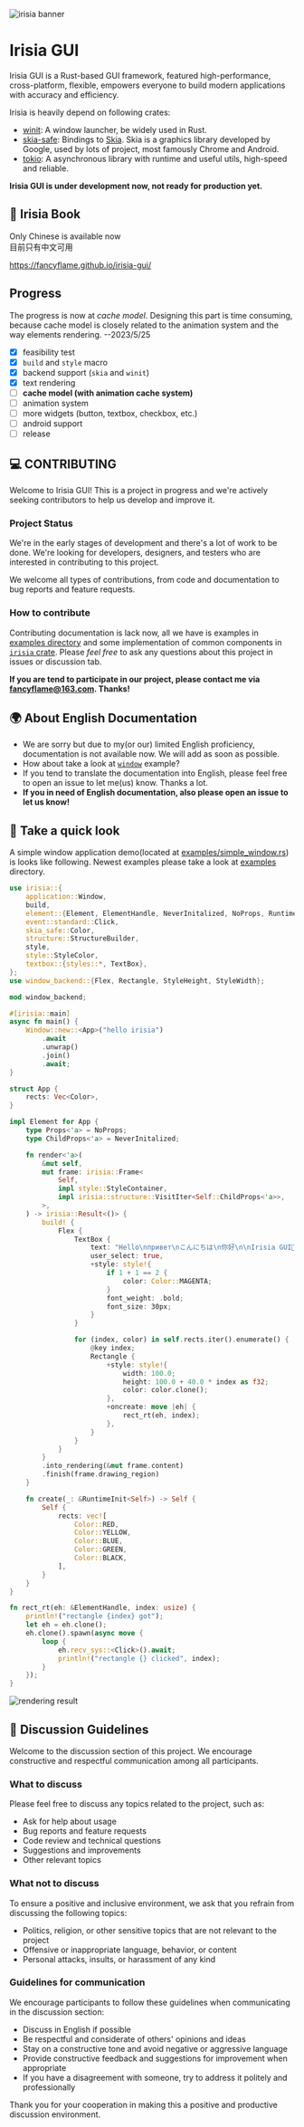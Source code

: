 ![irisia banner](images/banner_with_shadow_mirrored.jpg)

# Irisia GUI

Irisia GUI is a Rust-based GUI framework, featured high-performance, cross-platform, flexible, empowers everyone to build modern applications with accuracy and efficiency.

Irisia is heavily depend on following crates:

- [winit](https://crates.io/crates/winit): A window launcher, be widely used in Rust.
- [skia-safe](https://crates.io/crates/skia-safe): Bindings to [Skia](https://skia.org/). Skia is a graphics library developed by Google, used by lots of project, most famously Chrome and Android.
- [tokio](https://crates.io/crates/tokio): A asynchronous library with runtime and useful utils, high-speed and reliable.

**Irisia GUI is under development now, not ready for production yet.**

## 📕 Irisia Book

Only Chinese is available now\
目前只有中文可用

<https://fancyflame.github.io/irisia-gui/>

## Progress
The progress is now at *cache model*. Designing this part is time consuming, because cache model is closely
related to the animation system and the way elements rendering.
--2023/5/25

- [x] feasibility test
- [x] `build` and `style` macro
- [x] backend support (`skia` and `winit`)
- [x] text rendering 
- [ ] **cache model (with animation cache system)**
- [ ] animation system
- [ ] more widgets (button, textbox, checkbox, etc.)
- [ ] android support
- [ ] release

## 💻 CONTRIBUTING
Welcome to Irisia GUI! This is a project in progress and we're actively seeking contributors to help us develop and improve it.

### Project Status
We're in the early stages of development and there's a lot of work to be done. We're looking for developers, designers, and testers who are interested in contributing to this project.

We welcome all types of contributions, from code and documentation to bug reports and feature requests.

### How to contribute
Contributing documentation is lack now, all we have is examples in [examples directory](https://github.com/Fancyflame/irisia-gui/tree/main/examples) and some implementation of common components in [`irisia` crate](https://github.com/Fancyflame/irisia-gui/tree/main/irisia/src). Please *feel free* to ask any questions about this project in issues or discussion tab.

**If you are tend to participate in our project, please contact me via <fancyflame@163.com>. Thanks!**

## 🌍 About English Documentation

- We are sorry but due to my(or our) limited English proficiency, documentation is not available now. We will add as soon as possible.
- How about take a look at [`window`](https://github.com/Fancyflame/irisia-rs/blob/main/examples/window.rs) example?
- If you tend to translate the documentation into English, please feel free to open an issue to let me(us) know. Thanks a lot.
- **If you in need of English documentation, also please open an issue to let us know!**

## 👀 Take a quick look

A simple window application demo(located at [examples/simple_window.rs](https://github.com/Fancyflame/irisia-rs/tree/main/examples/simple_window.rs)) is looks like following. Newest examples please take a look at
[examples](https://github.com/Fancyflame/irisia-rs/tree/main/examples) directory.

```rust
use irisia::{
    application::Window,
    build,
    element::{Element, ElementHandle, NeverInitalized, NoProps, RuntimeInit},
    event::standard::Click,
    skia_safe::Color,
    structure::StructureBuilder,
    style,
    style::StyleColor,
    textbox::{styles::*, TextBox},
};
use window_backend::{Flex, Rectangle, StyleHeight, StyleWidth};

mod window_backend;

#[irisia::main]
async fn main() {
    Window::new::<App>("hello irisia")
        .await
        .unwrap()
        .join()
        .await;
}

struct App {
    rects: Vec<Color>,
}

impl Element for App {
    type Props<'a> = NoProps;
    type ChildProps<'a> = NeverInitalized;

    fn render<'a>(
        &mut self,
        mut frame: irisia::Frame<
            Self,
            impl style::StyleContainer,
            impl irisia::structure::VisitIter<Self::ChildProps<'a>>,
        >,
    ) -> irisia::Result<()> {
        build! {
            Flex {
                TextBox {
                    text: "Hello\nпpивeт\nこんにちは\n你好\n\nIrisia GUI🌺",
                    user_select: true,
                    +style: style!{
                        if 1 + 1 == 2 {
                            color: Color::MAGENTA;
                        }
                        font_weight: .bold;
                        font_size: 30px;
                    }
                }

                for (index, color) in self.rects.iter().enumerate() {
                    @key index;
                    Rectangle {
                        +style: style!{
                            width: 100.0;
                            height: 100.0 + 40.0 * index as f32;
                            color: color.clone();
                        },
                        +oncreate: move |eh| {
                            rect_rt(eh, index);
                        },
                    }
                }
            }
        }
        .into_rendering(&mut frame.content)
        .finish(frame.drawing_region)
    }

    fn create(_: &RuntimeInit<Self>) -> Self {
        Self {
            rects: vec![
                Color::RED,
                Color::YELLOW,
                Color::BLUE,
                Color::GREEN,
                Color::BLACK,
            ],
        }
    }
}

fn rect_rt(eh: &ElementHandle, index: usize) {
    println!("rectangle {index} got");
    let eh = eh.clone();
    eh.clone().spawn(async move {
        loop {
            eh.recv_sys::<Click>().await;
            println!("rectangle {} clicked", index);
        }
    });
}

```

![rendering result](images/window.jpg)

## 💬 Discussion Guidelines

Welcome to the discussion section of this project. We encourage constructive and respectful communication among all participants.

### What to discuss
Please feel free to discuss any topics related to the project, such as:

- Ask for help about usage
- Bug reports and feature requests
- Code review and technical questions
- Suggestions and improvements
- Other relevant topics

### What not to discuss
To ensure a positive and inclusive environment, we ask that you refrain from discussing the following topics:

- Politics, religion, or other sensitive topics that are not relevant to the project
- Offensive or inappropriate language, behavior, or content
- Personal attacks, insults, or harassment of any kind

### Guidelines for communication
We encourage participants to follow these guidelines when communicating in the discussion section:

- Discuss in English if possible
- Be respectful and considerate of others' opinions and ideas
- Stay on a constructive tone and avoid negative or aggressive language
- Provide constructive feedback and suggestions for improvement when appropriate
- If you have a disagreement with someone, try to address it politely and professionally

Thank you for your cooperation in making this a positive and productive discussion environment.
